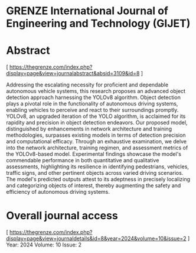 # GRENZE International Journal of Engineering and Technology (GIJET)
# Abstract 
[ https://thegrenze.com/index.php?display=page&view=journalabstract&absid=3109&id=8 ]

Addressing the escalating necessity for proficient and dependable autonomous vehicle systems, this research proposes an advanced object detection approach harnessing the YOLOv8 algorithm. Object detection plays a pivotal role in the functionality of autonomous driving systems, enabling vehicles to perceive and react to their surroundings promptly. YOLOv8, an upgraded iteration of the YOLO algorithm, is acclaimed for its rapidity and precision in object detection endeavors. Our proposed model, distinguished by enhancements in network architecture and training methodologies, surpasses existing models in terms of detection precision and computational efficacy. Through an exhaustive examination, we delve into the network architecture, training regimen, and assessment metrics of the YOLOv8-based model. Experimental findings showcase the model's commendable performance in both quantitative and qualitative assessments, highlighting its resilience in identifying pedestrians, vehicles, traffic signs, and other pertinent objects across varied driving scenarios. The model's predicted outputs attest to its adeptness in precisely localizing and categorizing objects of interest, thereby augmenting the safety and efficiency of autonomous driving systems. 

# Overall journal access 
[ https://thegrenze.com/index.php?display=page&view=journaldetails&id=8&year=2024&volume=10&issue=2 ]
Year: 2024
Volume: 10 
Issue: 2
